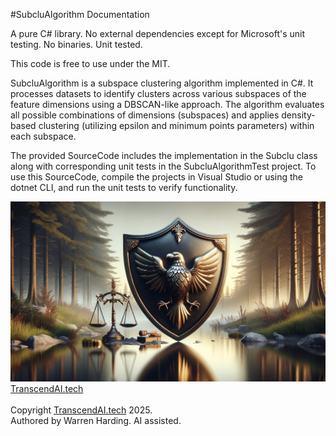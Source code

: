 #SubcluAlgorithm Documentation

A pure C# library. No external dependencies except for Microsoft's unit testing. No binaries. Unit tested.

This code is free to use under the MIT.

SubcluAlgorithm is a subspace clustering algorithm implemented in C#. It processes datasets to identify clusters across various subspaces of the feature dimensions using a DBSCAN-like approach. The algorithm evaluates all possible combinations of dimensions (subspaces) and applies density-based clustering (utilizing epsilon and minimum points parameters) within each subspace.

The provided SourceCode includes the implementation in the Subclu class along with corresponding unit tests in the SubcluAlgorithmTest project. To use this SourceCode, compile the projects in Visual Studio or using the dotnet CLI, and run the unit tests to verify functionality.

![AI Image](aiimage.jpg)
[TranscendAI.tech](https://TranscendAI.tech)<br>
<br>
Copyright [TranscendAI.tech](https://TranscendAI.tech) 2025.</br>
Authored by Warren Harding. AI assisted.